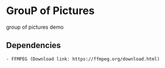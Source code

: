 # GrouP of Pictures

group of pictures demo

## Dependencies

    - FFMPEG (Download link: https://ffmpeg.org/download.html)
